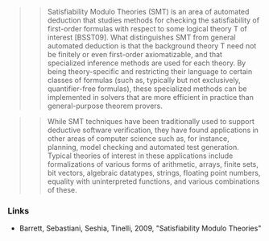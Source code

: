 >> Satisfiability Modulo Theories (SMT) is an area of automated deduction that studies methods for checking the satisfiability of first-order formulas with respect to some logical theory T of interest [BSST09]. What distinguishes SMT from general automated deduction is that the background theory T need not be finitely or even first-order axiomatizable, and that specialized inference methods are used for each theory. By being theory-specific and restricting their language to certain classes of formulas (such as, typically but not exclusively, quantifier-free formulas), these specialized methods can be implemented in solvers that are more efficient in practice than general-purpose theorem provers.

>> While SMT techniques have been traditionally used to support deductive software verification, they have found applications in other areas of computer science such as, for instance, planning, model checking and automated test generation. Typical theories of interest in these applications include formalizations of various forms of arithmetic, arrays, finite sets, bit vectors, algebraic datatypes, strings, floating point numbers, equality with uninterpreted functions, and various combinations of these.

### Links
- Barrett, Sebastiani, Seshia, Tinelli, 2009, "Satisfiability Modulo Theories"
